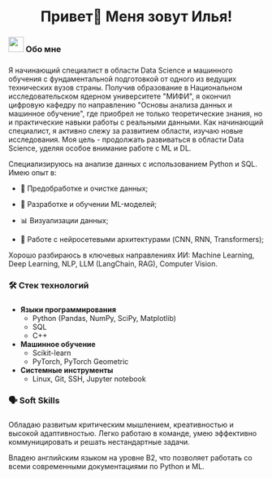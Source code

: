 ###

<h1 align="center">Привет👋 Меня зовут Илья!</h1>

###

###

<h3 align="left"><img src="https://emojis.slackmojis.com/emojis/images/1531849430/4246/blob-sunglasses.gif?1531849430" width="30"/> Обо мне</h3>

###

<p align="left">Я начинающий специалист в области Data Science и машинного обучения с фундаментальной подготовкой от одного из ведущих технических вузов страны. Получив образование в Национальном исследовательском ядерном университете "МИФИ", я окончил цифровую кафедру по направлению "Основы анализа данных и машинное обучение", где приобрел не только теоретические знания, но и практические навыки работы с реальными данными. Как начинающий специалист, я активно слежу за развитием области, изучаю новые исследования. Моя цель - продолжать развиваться в области Data Science, уделяя особое внимание работе с ML и DL. 

Специализируюсь на анализе данных с использованием Python и SQL. Имею опыт в:

- 🧹 Предобработке и очистке данных;

- 🤖 Разработке и обучении ML-моделей;

- 📊 Визуализации данных;

- 🧠 Работе с нейросетевыми архитектурами (CNN, RNN, Transformers);

Хорошо разбираюсь в ключевых направлениях ИИ: Machine Learning, Deep Learning, NLP, LLM (LangChain, RAG), Computer Vision. </p>

###

<h3 align="left"> 🛠 Стек технологий</h3>

###

- **Языки программирования**  
  - Python (Pandas, NumPy, SciPy, Matplotlib)  
  - SQL  
  - C++  
- **Машинное обучение**  
  - Scikit-learn  
  - PyTorch, PyTorch Geometric
- **Системные инструменты**  
  - Linux, Git, SSH, Jupyter notebook

###

<h3 align="left"> 🗣️ Soft Skills</h3>

###

Обладаю развитым критическим мышлением, креативностью и высокой адаптивностью. Легко работаю в команде, умею эффективно коммуницировать и решать нестандартные задачи.

Владею английским языком на уровне B2, что позволяет работать со всеми современными документациями по Python и ML.
 
